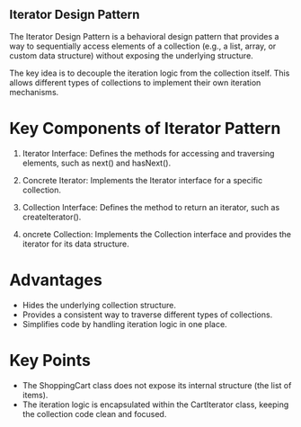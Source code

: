 ## Iterator Design Pattern

The Iterator Design Pattern is a behavioral design pattern that provides a way to sequentially access elements of a collection (e.g., a list, array, or custom data structure) without exposing the underlying structure.

The key idea is to decouple the iteration logic from the collection itself. This allows different types of collections to implement their own iteration mechanisms.

# Key Components of Iterator Pattern
1. Iterator Interface: Defines the methods for accessing and traversing elements, such as next() and hasNext().

2. Concrete Iterator: Implements the Iterator interface for a specific collection.

3. Collection Interface: Defines the method to return an iterator, such as createIterator().

4. oncrete Collection: Implements the Collection interface and provides the iterator for its data structure.

# Advantages
- Hides the underlying collection structure.
- Provides a consistent way to traverse different types of collections.
- Simplifies code by handling iteration logic in one place.

# Key Points
- The ShoppingCart class does not expose its internal structure (the list of items).
- The iteration logic is encapsulated within the CartIterator class, keeping the collection code clean and focused.
